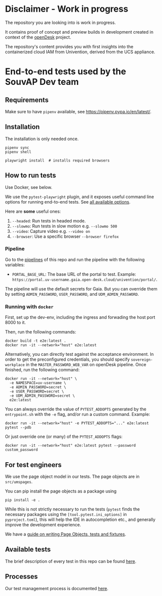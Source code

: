 # Disclaimer - Work in progress

The repository you are looking into is work in progress.

It contains proof of concept and preview builds in development created in context of the [openDesk](https://gitlab.opencode.de/bmi/souveraener_arbeitsplatz/info) project.

The repository's content provides you with first insights into the containerized cloud IAM from Univention, derived from the UCS appliance.

# End-to-end tests used by the SouvAP Dev team

## Requirements

Make sure to have `pipenv` available, see <https://pipenv.pypa.io/en/latest/>.

## Installation

The installation is only needed once.

```
pipenv sync
pipenv shell

playwright install  # installs required browsers
```

## How to run tests

Use Docker, see below.

We use the `pytest-playwright` plugin, and it exposes useful command
line options for running end-to-end tests. See [all available options](https://playwright.dev/python/docs/test-runners).

Here are **some** useful ones:

1. `--headed`: Run tests in headed mode.
2. `--slowmo`: Run tests in slow motion e.g. `--slowmo 500`
3. `--video`: Capture video e.g. `--video on`
4. `--browser`: Use a specific browser `--browser firefox`

### Pipeline

Go to the [pipelines](https://git.knut.univention.de/univention/customers/dataport/upx/e2e-tests/-/pipelines)
of this repo and run the pipeline with the following variables:

- `PORTAL_BASE_URL`: The base URL of the portal to test. Example: `https://portal.uv-username.gaia.open-desk.cloud/univention/portal/`.

The pipeline will use the default secrets for Gaia. But you can override them by
setting `ADMIN_PASSWORD`, `USER_PASSWORD`, and `UDM_ADMIN_PASSWORD`.

### Running with `docker`

First, set up the dev-env, including the ingress and forwading the host port 8000 to it.

Then, run the following commands:

```shell
docker build -t e2e:latest .
docker run -it --network="host" e2e:latest
```

Alternatively, you can directly test against the acceptance environment. In
order to get the preconfigured credentials, you should specify
`sovereign-workplace` in the `MASTER_PASSWORD_WEB_VAR` on openDesk pipeline.
Once finished, run the following command:

```shell
docker run -it --network="host" \
  -e NAMESPACE=uv-username \
  -e ADMIN_PASSWORD=secret \
  -e USER_PASSWORD=secret \
  -e UDM_ADMIN_PASSWORD=secret \
  e2e:latest
```

You can always override the value of `PYTEST_ADDOPTS` generated by the
`entrypoint.sh` with the `-e` flag, and/or run a custom command. Example:

```shell
docker run -it --network="host" -e PYTEST_ADDOPTS="..." e2e:latest pytest --pdb
```

Or just override one (or many) of the `PYTEST_ADDOPTS` flags:

```shell
docker run -it --network="host" e2e:latest pytest --password custom_password
```

## For test engineers

We use the page object model in our tests. The page objects are in `src/umspages`.

You can pip install the page objects as a package using

```
pip install -e .
```

While this is not strictly necessary to run the tests (`pytest` finds the necessary
packages using the `[tool.pytest.ini_options]` in `pyproject.toml`), this will
help the IDE in autocompletion etc., and generally improve the development
experience.

We have a [guide on writing Page Objects, tests and fixtures](guidelines.md).

## Available tests

The brief description of every test in this repo can be found [here](tests.md).

## Processes

Our test management process is documented [here](https://univention.gitpages.knut.univention.de/customers/dataport/team-souvap/testing/test-management.html).

